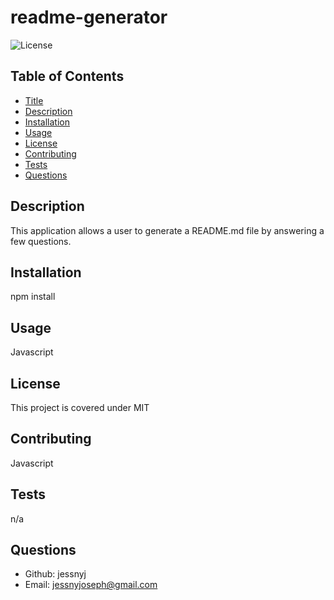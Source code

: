 
# readme-generator

![License](https://img.shields.io/badge/license-MIT-181717?style=for-the-badge) 

## Table of Contents
* [Title](#title)
* [Description](#description)
* [Installation](#installation)
* [Usage](#usage)
* [License](#license)
* [Contributing](#contributing)
* [Tests](#tests)
* [Questions](#questions)

## Description
This application allows a user to generate a README.md file by answering a few questions.

## Installation
npm install

## Usage
Javascript

## License
This project is covered under MIT

## Contributing
Javascript

## Tests
n/a

## Questions 
* Github: jessnyj
* Email: jessnyjoseph@gmail.com
        